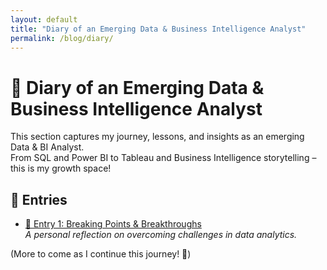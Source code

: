 ```yaml
---
layout: default
title: "Diary of an Emerging Data & Business Intelligence Analyst"
permalink: /blog/diary/
---
```


# 📖 Diary of an Emerging Data & Business Intelligence Analyst  

This section captures my journey, lessons, and insights as an emerging Data & BI Analyst.  
From SQL and Power BI to Tableau and Business Intelligence storytelling – this is my growth space!  

## 📌 Entries  

- [📌 Entry 1: Breaking Points & Breakthroughs](breaking_points_and_breakthroughs)  
  *A personal reflection on overcoming challenges in data analytics.*  

(More to come as I continue this journey! 🚀)  
